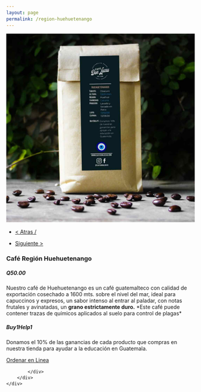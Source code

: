 ```yaml
---
layout: page
permalink: /region-huehuetenango
---
```

<div class="region">
	<div class="container">
		<div class="row">
			<div class="col-md-8 col-xs-12">
				<img class="img-responsive" src="/images/huehue.jpg">
			</div>
			<div class="col-md-4 col-xs-12">
				<ul>
				<li><a href="/region-san-marcos"><p> < Atras /</p></a> </li>
				<li> <a href="/region-mezcla"><p> Siguiente > </p></a> </li>
				</ul>
				<h3>Caf&eacute; Regi&oacute;n Huehuetenango</h3>
				<h5><strong>Q50.00</strong></h5>
				<p>Nuestro café de Huehuetenango es un café guatemalteco con calidad de exportación cosechado a 1600 mts. sobre el nivel del mar, ideal para capuccinos y expresos, un sabor intenso al entrar al paladar, con notas frutales y avinatadas, un <strong>grano estrictamente duro.</strong> *Este café puede contener trazas de químicos aplicados al suelo para control de plagas* </p>
				<h5>Buy1Help1</h5>
				<p>Donamos el 10% de las ganancias de cada producto que compras en nuestra tienda para ayudar a la educaci&oacute;n en Guatemala.</p>
				<a href="/orden-en-linea" id="button">Ordenar en Linea</a>

			</div>
		</div>
	</div>
</div>